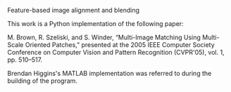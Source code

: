 Feature-based image alignment and blending

This work is a Python implementation of the following paper:

M. Brown, R. Szeliski, and S. Winder, “Multi-Image Matching Using Multi-Scale Oriented Patches,” presented at the 2005 IEEE Computer Society Conference on Computer Vision and Pattern Recognition (CVPR'05), vol. 1, pp. 510–517.

Brendan Higgins's MATLAB implementation was referred to during the building of the program. 
